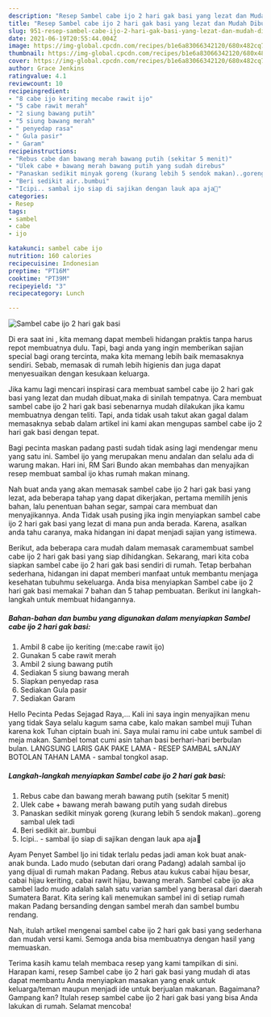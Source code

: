 ```yaml
---
description: "Resep Sambel cabe ijo 2 hari gak basi yang lezat dan Mudah Dibuat"
title: "Resep Sambel cabe ijo 2 hari gak basi yang lezat dan Mudah Dibuat"
slug: 951-resep-sambel-cabe-ijo-2-hari-gak-basi-yang-lezat-dan-mudah-dibuat
date: 2021-06-19T20:55:44.004Z
image: https://img-global.cpcdn.com/recipes/b1e6a83066342120/680x482cq70/sambel-cabe-ijo-2-hari-gak-basi-foto-resep-utama.jpg
thumbnail: https://img-global.cpcdn.com/recipes/b1e6a83066342120/680x482cq70/sambel-cabe-ijo-2-hari-gak-basi-foto-resep-utama.jpg
cover: https://img-global.cpcdn.com/recipes/b1e6a83066342120/680x482cq70/sambel-cabe-ijo-2-hari-gak-basi-foto-resep-utama.jpg
author: Grace Jenkins
ratingvalue: 4.1
reviewcount: 10
recipeingredient:
- "8 cabe ijo keriting mecabe rawit ijo"
- "5 cabe rawit merah"
- "2 siung bawang putih"
- "5 siung bawang merah"
- " penyedap rasa"
- " Gula pasir"
- " Garam"
recipeinstructions:
- "Rebus cabe dan bawang merah bawang putih (sekitar 5 menit)"
- "Ulek cabe + bawang merah bawang putih yang sudah direbus"
- "Panaskan sedikit minyak goreng (kurang lebih 5 sendok makan)..goreng sambal ulek tadi"
- "Beri sedikit air..bumbui"
- "Icipi.. sambal ijo siap di sajikan dengan lauk apa aja💚"
categories:
- Resep
tags:
- sambel
- cabe
- ijo

katakunci: sambel cabe ijo 
nutrition: 160 calories
recipecuisine: Indonesian
preptime: "PT16M"
cooktime: "PT39M"
recipeyield: "3"
recipecategory: Lunch

---
```



![Sambel cabe ijo 2 hari gak basi](https://img-global.cpcdn.com/recipes/b1e6a83066342120/680x482cq70/sambel-cabe-ijo-2-hari-gak-basi-foto-resep-utama.jpg)

Di era  saat ini , kita memang dapat membeli hidangan praktis tanpa harus repot membuatnya dulu. Tapi, bagi anda yang ingin memberikan sajian special bagi orang tercinta, maka kita memang lebih baik memasaknya sendiri. Sebab, memasak di rumah lebih higienis dan juga dapat menyesuaikan dengan kesukaan keluarga.

Jika kamu lagi mencari inspirasi cara membuat sambel cabe ijo 2 hari gak basi yang lezat dan mudah dibuat,maka di sinilah tempatnya. Cara membuat sambel cabe ijo 2 hari gak basi  sebenarnya mudah dilakukan jika kamu membuatnya dengan teliti. Tapi, anda tidak usah takut akan gagal dalam memasaknya 
sebab dalam artikel ini kami akan mengupas sambel cabe ijo 2 hari gak basi dengan tepat.  

Bagi pecinta maskan padang pasti sudah tidak asing lagi mendengar menu yang satu ini. Sambel ijo yang merupakan menu andalan dan selalu ada di warung makan. Hari ini, RM Sari Bundo akan membahas dan menyajikan resep membuat sambal ijo khas rumah makan minang.

Nah buat anda yang akan memasak sambel cabe ijo 2 hari gak basi yang lezat, ada beberapa tahap yang dapat dikerjakan, pertama memilih jenis bahan, lalu penentuan bahan segar, sampai cara membuat dan menyajikannya. Anda Tidak usah pusing jika ingin menyiapkan sambel cabe ijo 2 hari gak basi yang lezat di mana pun anda berada. Karena, asalkan anda  tahu caranya, maka hidangan ini dapat menjadi sajian yang istimewa.

Berikut, ada beberapa cara mudah dalam memasak caramembuat sambel cabe ijo 2 hari gak basi yang siap dihidangkan. Sekarang, mari kita coba siapkan sambel cabe ijo 2 hari gak basi sendiri di rumah. Tetap berbahan sederhana, hidangan ini dapat memberi manfaat untuk membantu menjaga kesehatan tubuhmu sekeluarga. Anda bisa menyiapkan Sambel cabe ijo 2 hari gak basi memakai 7 bahan dan 5 tahap pembuatan. Berikut ini langkah-langkah untuk membuat hidangannya.

<!--inarticleads1-->

##### Bahan-bahan dan bumbu yang digunakan dalam menyiapkan Sambel cabe ijo 2 hari gak basi:

1. Ambil 8 cabe ijo keriting (me:cabe rawit ijo)
1. Gunakan 5 cabe rawit merah
1. Ambil 2 siung bawang putih
1. Sediakan 5 siung bawang merah
1. Siapkan  penyedap rasa
1. Sediakan  Gula pasir
1. Sediakan  Garam


Hello Pecinta Pedas Sejagad Raya,… Kali ini saya ingin menyajikan menu yang tidak Saya selalu kagum sama cabe, kalo makan sambel muji Tuhan karena kok Tuhan ciptain buah ini. Saya mulai ramu ini cabe untuk sambel di meja makan. Sambel tomat cumi asin tahan basi berhari-hari berbulan bulan. LANGSUNG LARIS GAK PAKE LAMA - RESEP SAMBAL sANJAY BOTOLAN TAHAN LAMA - sambal tongkol asap. 

<!--inarticleads2-->

##### Langkah-langkah menyiapkan Sambel cabe ijo 2 hari gak basi:

1. Rebus cabe dan bawang merah bawang putih (sekitar 5 menit)
1. Ulek cabe + bawang merah bawang putih yang sudah direbus
1. Panaskan sedikit minyak goreng (kurang lebih 5 sendok makan)..goreng sambal ulek tadi
1. Beri sedikit air..bumbui
1. Icipi.. - sambal ijo siap di sajikan dengan lauk apa aja💚


Ayam Penyet Sambel Ijo ini tidak terlalu pedas jadi aman kok buat anak-anak bunda. Lado mudo (sebutan dari orang Padang) adalah sambal ijo yang dijual di rumah makan Padang. Rebus atau kukus cabai hijau besar, cabai hijau keriting, cabai rawit hijau, bawang merah. Sambel cabe ijo aka sambel lado mudo adalah salah satu varian sambel yang berasal dari daerah Sumatera Barat. Kita sering kali menemukan sambel ini di setiap rumah makan Padang bersanding dengan sambel merah dan sambel bumbu rendang. 

Nah, itulah artikel mengenai  sambel cabe ijo 2 hari gak basi  yang sederhana dan mudah versi kami. Semoga anda bisa membuatnya dengan hasil yang memuaskan. 

Terima kasih kamu telah membaca resep yang kami tampilkan di sini. Harapan kami, resep  Sambel cabe ijo 2 hari gak basi yang mudah di atas dapat membantu Anda menyiapkan masakan yang enak untuk keluarga/teman maupun menjadi ide untuk berjualan makanan. Bagaimana? Gampang kan? Itulah resep sambel cabe ijo 2 hari gak basi yang bisa Anda lakukan di rumah. Selamat mencoba!

